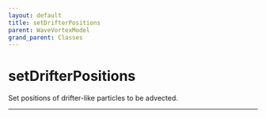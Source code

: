 ```yaml
---
layout: default
title: setDrifterPositions
parent: WaveVortexModel
grand_parent: Classes
---
```


#  setDrifterPositions

Set positions of drifter-like particles to be advected.


---

